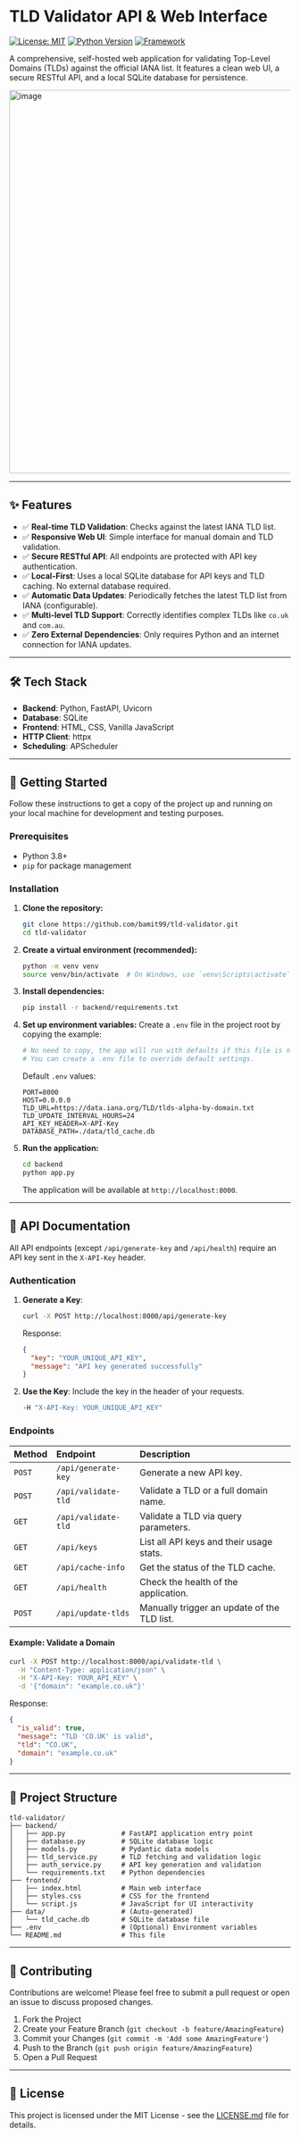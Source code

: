 # TLD Validator API & Web Interface

[![License: MIT](https://img.shields.io/badge/License-MIT-yellow.svg)](https://opensource.org/licenses/MIT)
[![Python Version](https://img.shields.io/badge/python-3.8+-blue.svg)](https://www.python.org/downloads/)
[![Framework](https://img.shields.io/badge/Framework-FastAPI-green.svg)](https://fastapi.tiangolo.com/)

A comprehensive, self-hosted web application for validating Top-Level Domains (TLDs) against the official IANA list. It features a clean web UI, a secure RESTful API, and a local SQLite database for persistence.

<img width="1117" height="687" alt="image" src="https://github.com/user-attachments/assets/341cbcbc-ef55-4682-92f9-a6b72baa9b2c" />

---

## ✨ Features

- ✅ **Real-time TLD Validation**: Checks against the latest IANA TLD list.
- ✅ **Responsive Web UI**: Simple interface for manual domain and TLD validation.
- ✅ **Secure RESTful API**: All endpoints are protected with API key authentication.
- ✅ **Local-First**: Uses a local SQLite database for API keys and TLD caching. No external database required.
- ✅ **Automatic Data Updates**: Periodically fetches the latest TLD list from IANA (configurable).
- ✅ **Multi-level TLD Support**: Correctly identifies complex TLDs like `co.uk` and `com.au`.
- ✅ **Zero External Dependencies**: Only requires Python and an internet connection for IANA updates.

---

## 🛠️ Tech Stack

- **Backend**: Python, FastAPI, Uvicorn
- **Database**: SQLite
- **Frontend**: HTML, CSS, Vanilla JavaScript
- **HTTP Client**: httpx
- **Scheduling**: APScheduler

---

## 🚀 Getting Started

Follow these instructions to get a copy of the project up and running on your local machine for development and testing purposes.

### Prerequisites

- Python 3.8+
- `pip` for package management

### Installation

1.  **Clone the repository:**
    ```bash
    git clone https://github.com/bamit99/tld-validator.git
    cd tld-validator
    ```

2.  **Create a virtual environment (recommended):**
    ```bash
    python -m venv venv
    source venv/bin/activate  # On Windows, use `venv\Scripts\activate`
    ```

3.  **Install dependencies:**
    ```bash
    pip install -r backend/requirements.txt
    ```

4.  **Set up environment variables:**
    Create a `.env` file in the project root by copying the example:
    ```bash
    # No need to copy, the app will run with defaults if this file is not present.
    # You can create a .env file to override default settings.
    ```
    Default `.env` values:
    ```env
    PORT=8000
    HOST=0.0.0.0
    TLD_URL=https://data.iana.org/TLD/tlds-alpha-by-domain.txt
    TLD_UPDATE_INTERVAL_HOURS=24
    API_KEY_HEADER=X-API-Key
    DATABASE_PATH=./data/tld_cache.db
    ```

5.  **Run the application:**
    ```bash
    cd backend
    python app.py
    ```
    The application will be available at `http://localhost:8000`.

---

## 📖 API Documentation

All API endpoints (except `/api/generate-key` and `/api/health`) require an API key sent in the `X-API-Key` header.

### Authentication

1.  **Generate a Key**:
    ```bash
    curl -X POST http://localhost:8000/api/generate-key
    ```
    Response:
    ```json
    {
      "key": "YOUR_UNIQUE_API_KEY",
      "message": "API key generated successfully"
    }
    ```

2.  **Use the Key**: Include the key in the header of your requests.
    ```bash
    -H "X-API-Key: YOUR_UNIQUE_API_KEY"
    ```

### Endpoints

| Method | Endpoint                    | Description                                      |
| :----- | :-------------------------- | :----------------------------------------------- |
| `POST` | `/api/generate-key`         | Generate a new API key.                          |
| `POST` | `/api/validate-tld`         | Validate a TLD or a full domain name.            |
| `GET`  | `/api/validate-tld`         | Validate a TLD via query parameters.             |
| `GET`  | `/api/keys`                 | List all API keys and their usage stats.         |
| `GET`  | `/api/cache-info`           | Get the status of the TLD cache.                 |
| `GET`  | `/api/health`               | Check the health of the application.             |
| `POST` | `/api/update-tlds`          | Manually trigger an update of the TLD list.      |

#### Example: Validate a Domain

```bash
curl -X POST http://localhost:8000/api/validate-tld \
  -H "Content-Type: application/json" \
  -H "X-API-Key: YOUR_API_KEY" \
  -d '{"domain": "example.co.uk"}'
```

Response:
```json
{
  "is_valid": true,
  "message": "TLD 'CO.UK' is valid",
  "tld": "CO.UK",
  "domain": "example.co.uk"
}
```

---

## 📁 Project Structure

```
tld-validator/
├── backend/
│   ├── app.py              # FastAPI application entry point
│   ├── database.py         # SQLite database logic
│   ├── models.py           # Pydantic data models
│   ├── tld_service.py      # TLD fetching and validation logic
│   ├── auth_service.py     # API key generation and validation
│   └── requirements.txt    # Python dependencies
├── frontend/
│   ├── index.html          # Main web interface
│   ├── styles.css          # CSS for the frontend
│   └── script.js           # JavaScript for UI interactivity
├── data/                   # (Auto-generated)
│   └── tld_cache.db        # SQLite database file
├── .env                    # (Optional) Environment variables
└── README.md               # This file
```

---

## 🤝 Contributing

Contributions are welcome! Please feel free to submit a pull request or open an issue to discuss proposed changes.

1.  Fork the Project
2.  Create your Feature Branch (`git checkout -b feature/AmazingFeature`)
3.  Commit your Changes (`git commit -m 'Add some AmazingFeature'`)
4.  Push to the Branch (`git push origin feature/AmazingFeature`)
5.  Open a Pull Request

---

## 📄 License

This project is licensed under the MIT License - see the [LICENSE.md](LICENSE.md) file for details.
